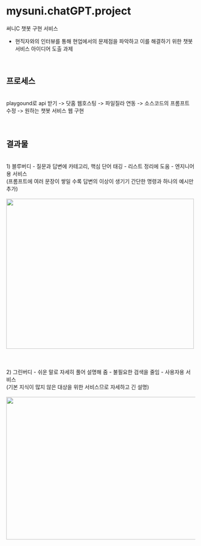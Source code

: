 # mysuni.chatGPT.project

써니C 챗봇 구현 서비스
- 현직자와의 인터뷰를 통해 현업에서의 문제점을 파악하고 이를 해결하기 위한 챗봇 서비스 아이디어 도출 과제
<br>

## 프로세스
<br>
playgound로 api 받기 -> 닷홈 웹호스팅 -> 파일질라 연동 -> 소스코드의 프롬프트 수정 -> 원하는 챗봇 서비스 웹 구현
<br>
<br>
<br>

## 결과물
<br>
1) 블루버디
- 질문과 답변에 카테고리, 핵심 단어 태깅
- 리스트 정리에 도움
- 엔지니어용 서비스
<br>
(프롬프트에 여러 문장이 쌓일 수록 답변의 이상이 생기기 간단한 명령과 하나의 예시만 추가)
<br>
<br>
<img src="https://github.com/wwinin/mysuni.chatGPT.project/assets/103291492/5d3d43cc-4b7f-4d89-8240-8720aeab23f1.png" width="500" height="400"/>
<br>
<br>
<br>
<br>
2) 그린버디
- 쉬운 말로 자세히 풀어 설명해 줌
- 불필요한 검색을 줄임
- 사용자용 서비스
<br>   
(기본 지식이 많지 않은 대상을 위한 서비스므로 자세하고 긴 설명)
<br>
<br>
<img src="https://github.com/wwinin/mysuni.chatGPT.project/assets/103291492/f331c16e-1b42-46c5-ab2a-8c2a86514e06.png" width="1000" height="380"/>
<br>  
<br>  
<br>
<br>
